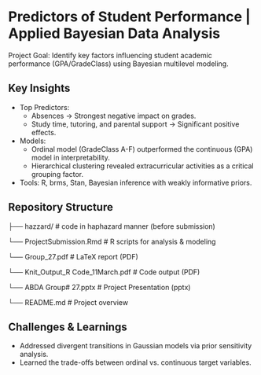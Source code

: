 # Predictors of Student Performance | Applied Bayesian Data Analysis

Project Goal: Identify key factors influencing student academic performance (GPA/GradeClass) using Bayesian multilevel modeling.

## Key Insights
- Top Predictors:
  - Absences → Strongest negative impact on grades.
  - Study time, tutoring, and parental support → Significant positive effects.
- Models:
  - Ordinal model (GradeClass A-F) outperformed the continuous (GPA) model in interpretability.
  - Hierarchical clustering revealed extracurricular activities as a critical grouping factor.
- Tools: R, brms, Stan, Bayesian inference with weakly informative priors.

## Repository Structure

├── hazzard/                                # code in haphazard manner (before submission)

└── ProjectSubmission.Rmd                   # R scripts for analysis & modeling

└── Group_27.pdf                            # LaTeX report (PDF)

└── Knit_Output_R Code_11March.pdf          # Code output (PDF)

└── ABDA Group# 27.pptx                     # Project Presentation (pptx)

└── README.md                               # Project overview



## Challenges & Learnings
- Addressed divergent transitions in Gaussian models via prior sensitivity analysis.
- Learned the trade-offs between ordinal vs. continuous target variables.
